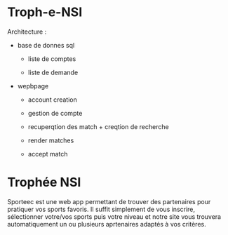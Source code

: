 # Troph-e-NSI



Architecture : 

- base de donnes sql

    - liste de comptes

    - liste de demande

- wepbpage

    - account creation

    - gestion de compte

    - recuperqtion des match + creqtion de recherche

    - render matches

    - accept match
# Trophée NSI

Sporteec est une web app permettant de trouver des partenaires pour pratiquer vos sports favoris. Il suffit simplement de vous inscrire, sélectionner votre/vos sports puis votre niveau et notre site vous trouvera automatiquement un ou plusieurs aprtenaires adaptés à vos critères. 
